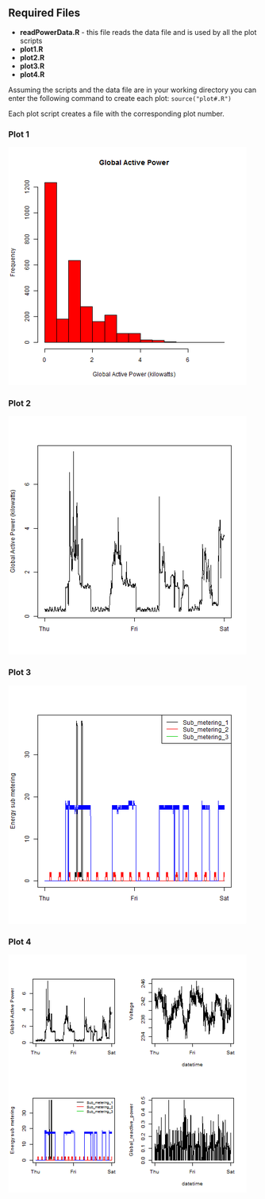 ## Required Files
<ul>
<li><b>readPowerData.R</b> - this file reads the data file and is used by all the plot scripts
<li><b>plot1.R</b>
<li><b>plot2.R</b>
<li><b>plot3.R</b>
<li><b>plot4.R</b>
</ul>

Assuming the scripts and the data file are in your working directory you can enter the following command to create each plot:
`source("plot#.R")`

Each plot script creates a file with the corresponding plot number.


### Plot 1


![histogram of Global Active Power](plot1.png) 


### Plot 2

![plot of Global Active Power](plot2.png) 


### Plot 3

![plot sub metering locations](plot3.png) 


### Plot 4

![multiple figure plot](plot4.png) 

